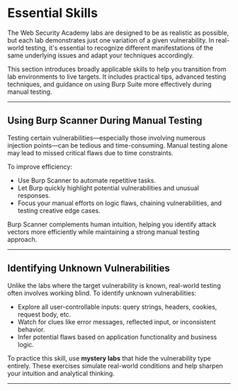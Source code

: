
# Essential Skills

The Web Security Academy labs are designed to be as realistic as possible, but each lab demonstrates just one variation of a given vulnerability. In real-world testing, it's essential to recognize different manifestations of the same underlying issues and adapt your techniques accordingly.

This section introduces broadly applicable skills to help you transition from lab environments to live targets. It includes practical tips, advanced testing techniques, and guidance on using Burp Suite more effectively during manual testing.

---

## Using Burp Scanner During Manual Testing

Testing certain vulnerabilities—especially those involving numerous injection points—can be tedious and time-consuming. Manual testing alone may lead to missed critical flaws due to time constraints.

To improve efficiency:

- Use Burp Scanner to automate repetitive tasks.
- Let Burp quickly highlight potential vulnerabilities and unusual responses.
- Focus your manual efforts on logic flaws, chaining vulnerabilities, and testing creative edge cases.

Burp Scanner complements human intuition, helping you identify attack vectors more efficiently while maintaining a strong manual testing approach.

---

## Identifying Unknown Vulnerabilities

Unlike the labs where the target vulnerability is known, real-world testing often involves working blind. To identify unknown vulnerabilities:

- Explore all user-controllable inputs: query strings, headers, cookies, request body, etc.
- Watch for clues like error messages, reflected input, or inconsistent behavior.
- Infer potential flaws based on application functionality and business logic.

To practice this skill, use **mystery labs** that hide the vulnerability type entirely. These exercises simulate real-world conditions and help sharpen your intuition and analytical thinking.

---

